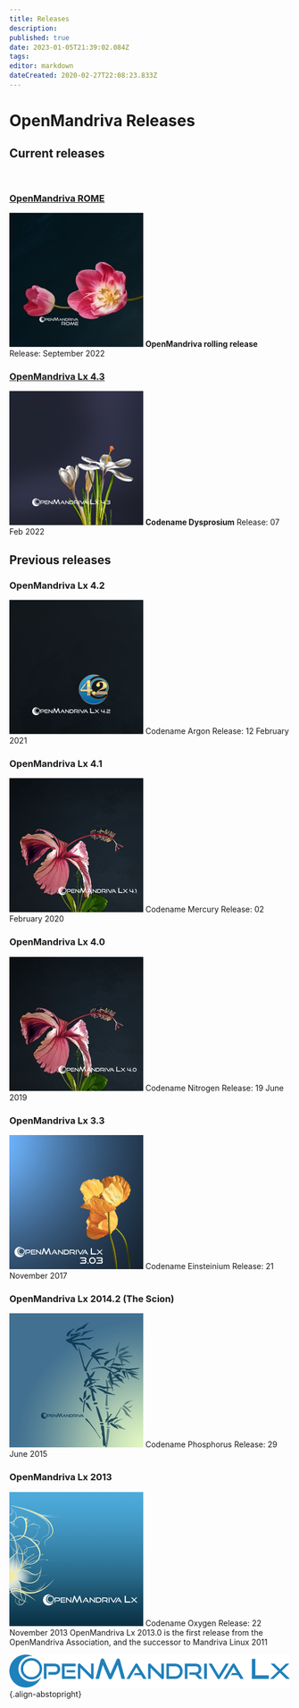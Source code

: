 ```yaml
---
title: Releases
description: 
published: true
date: 2023-01-05T21:39:02.084Z
tags: 
editor: markdown
dateCreated: 2020-02-27T22:08:23.833Z
---
```


# OpenMandriva Releases

## Current releases
<br>

### [OpenMandriva ROME](/distribution/releases/omlxrolling)
![omlx-rome-240px.jpg](/images/omlx-rome-240px.jpg)
**OpenMandriva rolling release**
Release: September 2022
<br>

### [OpenMandriva Lx 4.3](/distribution/releases/omlx43/)
![omlx4.3-240px.png](/images/omlx4.3-240px.png)
**Codename Dysprosium**
Release: 07 Feb 2022
<br>

## Previous releases

### OpenMandriva Lx 4.2
![omlx4.2-240px.png](/images/omlx4.2-240px.png)
Codename Argon
Release: 12 February 2021
<br>
 
### OpenMandriva Lx 4.1
![omlx4.1-240px.png](/images/omlx4.1-240px.png)
Codename Mercury
Release: 02 February 2020
<br>

### OpenMandriva Lx 4.0
![omlx4.0-240px.jpg](/images/omlx4.0-240px.jpg)
Codename Nitrogen
Release: 19 June 2019
<br>

### OpenMandriva Lx 3.3
![omlx3.3-240px.png](/images/omlx3.3-240px.png)
Codename Einsteinium
Release: 21 November 2017
<br>

### OpenMandriva Lx 2014.2 (The Scion)
![omlx2014-240px.png](/images/omlx2014-240px.png)
Codename Phosphorus
Release: 29 June 2015
<br>

### OpenMandriva Lx 2013
![omlx2013-240px.png](/images/omlx2013-240px.png)
Codename Oxygen
Release: 22 November 2013
OpenMandriva Lx 2013.0 is the first release from the OpenMandriva Association, and the successor to Mandriva Linux 2011
<br>

![header-tr-omlx.svg](/assets/header-tr-omlx.svg){.align-abstopright}
